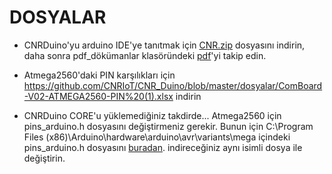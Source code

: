DOSYALAR
===========================================
- CNRDuino'yu arduino IDE'ye tanıtmak için [CNR.zip](https://github.com/CNRIoT/CNR_Duino/blob/master/dosyalar/cnr.zip) dosyasını indirin, daha sonra pdf_dökümanlar klasöründeki [pdf](https://github.com/CNRIoT/CNR_Duino/blob/master/pdf_d%C3%B6k%C3%BCmanlar/CNRDuino_Arduino_IDE_y%C3%BCkleme.pdf)'yi takip edin.


- Atmega2560'daki PIN karşılıkları için https://github.com/CNRIoT/CNR_Duino/blob/master/dosyalar/ComBoard-V02-ATMEGA2560-PIN%20(1).xlsx
indirin
- CNRDuino CORE'u yüklemediğiniz takdirde...  Atmega2560 için pins_arduino.h dosyasını değiştirmeniz gerekir. 
Bunun için C:\Program Files (x86)\Arduino\hardware\arduino\avr\variants\mega  içindeki pins_arduino.h dosyasını [buradan](https://github.com/CNRIoT/CNR_Duino/blob/master/dosyalar/pins_arduino.h). indireceğiniz aynı isimli dosya ile değiştirin. 
